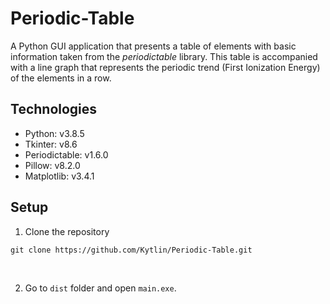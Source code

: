 # Periodic-Table

A Python GUI application that presents a table of elements with basic information taken from the *periodictable* library. This table is accompanied with a line graph that represents the periodic trend (First Ionization Energy) of the elements in a row.

## Technologies

<ul>
  <li>Python: v3.8.5</li>
  <li>Tkinter: v8.6</li>
  <li>Periodictable: v1.6.0</li>
  <li>Pillow: v8.2.0</li>
  <li>Matplotlib: v3.4.1</li>
</ul>

## Setup

1. Clone the repository
```
git clone https://github.com/Kytlin/Periodic-Table.git
```

<br>

2. Go to ```dist``` folder and open ```main.exe```.
